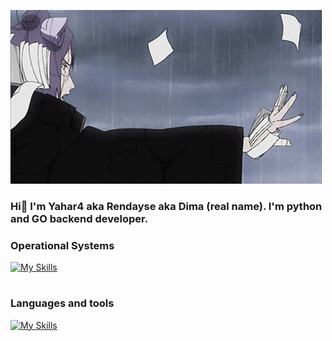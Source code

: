 ![Header](https://github.com/Yahar4/yahar4/blob/main/assets/konan-naruto.gif)

### Hi👋 I'm Yahar4 aka Rendayse aka Dima (real name). I'm python and GO backend developer.

### Operational Systems
[![My Skills](https://skillicons.dev/icons?i=windows,arch,apple)](https://skillicons.dev)

#

### Languages and tools
[![My Skills](https://skillicons.dev/icons?i=go,python,django,postgresql,neovim,vim,docker,nginx,obsidian,postman,github,gitlab,git&perline=4)](https://skillicons.dev)


